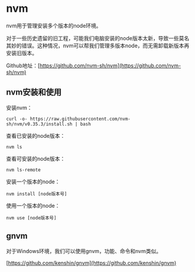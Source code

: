 # nvm

nvm用于管理安装多个版本的node环境。

对于一些历史遗留的旧工程，可能我们电脑安装的node版本太新，导致一些莫名其妙的错误。这种情况，nvm可以帮我们管理多版本node，而无需卸载新版本再安装旧版本。

Github地址：[https://github.com/nvm-sh/nvm](https://github.com/nvm-sh/nvm)

## nvm安装和使用

安装nvm：
```
curl -o- https://raw.githubusercontent.com/nvm-sh/nvm/v0.35.3/install.sh | bash
```

查看已安装的node版本：
```
nvm ls
```

查看可安装的node版本：
```
nvm ls-remote
```

安装一个版本的node：
```
nvm install [node版本号]
```

使用一个版本的node：
```
nvm use [node版本号]
```

## gnvm

对于Windows环境，我们可以使用gnvm，功能、命令和nvm类似。

[https://github.com/kenshin/gnvm](https://github.com/kenshin/gnvm)

